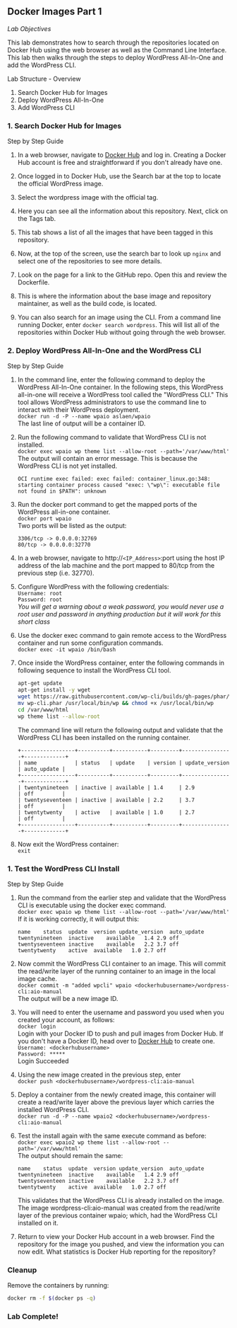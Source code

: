 ## Docker Images Part 1
*Lab Objectives*

This lab demonstrates how to search through the repositories located on Docker Hub using the web browser as well as the Command Line Interface. This lab then walks through the steps to deploy WordPress All-In-One and add the WordPress CLI.

Lab Structure - Overview
1.	Search Docker Hub for Images
2.	Deploy WordPress All-In-One
3.	Add WordPress CLI


### 1. Search Docker Hub for Images
Step by Step Guide
1.	In a web browser, navigate to [Docker Hub](http://hub.docker.com) and log in. Creating a Docker Hub account is free and straightforward if you don't already have one.

2.	Once logged in to Docker Hub, use the Search bar at the top to locate the official WordPress image.

3.	Select the wordpress image with the official tag.

4.	Here you can see all the information about this repository. Next, click on the Tags tab.

5.	This tab shows a list of all the images that have been tagged in this repository.

6.	Now, at the top of the screen, use the search bar to look up `nginx` and select one of the repositories to see more details.

7.	Look on the page for a link to the GitHub repo. Open this and review the Dockerfile.

8.	This is where the information about the base image and repository maintainer, as well as the build code, is located.

9.	You can also search for an image using the CLI. From a command line running Docker, enter 
`docker search wordpress`. This will list all of the repositories within Docker Hub without going through the web browser.

### 2. Deploy WordPress All-In-One and the WordPress CLI
Step by Step Guide
1.	In the command line, enter the following command to deploy the WordPress All-In-One container. In the following steps, this WordPress all-in-one will receive a WordPress tool called the "WordPress CLI." This tool allows WordPress administrators to use the command line to interact with their WordPress deployment.  
    `docker run -d -P --name wpaio aslaen/wpaio`  
    The last line of output will be a container ID.  

2.	Run the following command to validate that WordPress CLI is not installed.  
    `docker exec wpaio wp theme list --allow-root --path='/var/www/html'`  
    The output will contain an error message. This is because the WordPress CLI is not yet installed.  
    
    ```
    OCI runtime exec failed: exec failed: container_linux.go:348: starting container process caused "exec: \"wp\": executable file not found in $PATH": unknown
    ```
    
3.	Run the docker port command to get the mapped ports of the WordPress all-in-one container.  
    `docker port wpaio `  
    Two ports will be listed as the output:  
    ```
    3306/tcp -> 0.0.0.0:32769  
    80/tcp -> 0.0.0.0:32770  
    ```

4.	In a web browser, navigate to http://`<IP_Address>`:port using the host IP address of the lab machine and the port mapped to 80/tcp from the previous step (i.e. 32770).

7.	Configure WordPress with the following credentials:  
    `Username: root`  
    `Password: root`  
    *You will get a warning about a weak password, you would never use a root user and password in anything production but it will work for this short class*

8.	Use the docker exec command to gain remote access to the WordPress container and run some configuration commands.  
    `docker exec -it wpaio /bin/bash`

9.	Once inside the WordPress container, enter the following commands in following sequence to install the WordPress CLI tool.  
    ```sh
    apt-get update
    apt-get install -y wget
    wget https://raw.githubusercontent.com/wp-cli/builds/gh-pages/phar/wp-cli.phar
    mv wp-cli.phar /usr/local/bin/wp && chmod +x /usr/local/bin/wp
    cd /var/www/html
    wp theme list --allow-root
    ```
    The command line will return the following output and validate that the WordPress CLI has been installed on the running container.  
    ```
    +-----------------+----------+-----------+---------+----------------+-------------+
    | name            | status   | update    | version | update_version | auto_update |
    +-----------------+----------+-----------+---------+----------------+-------------+
    | twentynineteen  | inactive | available | 1.4     | 2.9            | off         |
    | twentyseventeen | inactive | available | 2.2     | 3.7            | off         |
    | twentytwenty    | active   | available | 1.0     | 2.7            | off         |
    +-----------------+----------+-----------+---------+----------------+-------------+
    ```
    
10.	Now exit the WordPress container:  
    `exit`


### 1. Test the WordPress CLI Install
Step by Step Guide
1.	Run the command from the earlier step and validate that the WordPress CLI is executable using the docker exec command.  
    `docker exec wpaio wp theme list --allow-root --path='/var/www/html'`  
    If it is working correctly, it will output this:  
    
    ```
    name	status	update	version	update_version	auto_update
    twentynineteen	inactive	available	1.4	2.9	off
    twentyseventeen	inactive	available	2.2	3.7	off
    twentytwenty	active	available	1.0	2.7	off
    ```
    
2.	Now commit the WordPress CLI container to an image. This will commit the read/write layer of the running container to an image in the local image cache.  
    `docker commit -m "added wpcli" wpaio <dockerhubusername>/wordpress-cli:aio-manual`  
    The output will be a new image ID.

3. You will need to enter the username and password you used when you created your account, as follows:  
    `docker login`  
    Login with your Docker ID to push and pull images from Docker Hub. If you don't have a Docker ID, head over to [Docker Hub](https://hub.docker.com) to create one.  
    `Username: <dockerhubusername>`  
    `Password: *****`  
    Login Succeeded

4.	Using the new image created in the previous step, enter  
    `docker push <dockerhubusername>/wordpress-cli:aio-manual`

5.	Deploy a container from the newly created image, this container will create a read/write layer above the previous layer which carries the installed WordPress CLI.  
    `docker run -d -P --name wpaio2 <dockerhubusername>/wordpress-cli:aio-manual  `

6.	Test the install again with the same execute command as before:  
    `docker exec wpaio2 wp theme list --allow-root --path='/var/www/html'`  
    The output should remain the same:  
    
    ```
    name	status	update	version	update_version	auto_update
    twentynineteen	inactive	available	1.4	2.9	off
    twentyseventeen	inactive	available	2.2	3.7	off
    twentytwenty	active	available	1.0	2.7	off
    ```
    This validates that the WordPress CLI is already installed on the image. The image wordpress-cli:aio-manual was created from the read/write layer of the previous container wpaio; which, had the WordPress CLI installed on it. 
    
7.	Return to view your Docker Hub account in a web browser. Find the repository for the image you pushed, and view the information you can now edit. What statistics is Docker Hub reporting for the repository?

### Cleanup
Remove the containers by running: 
```bash 
docker rm -f $(docker ps -q)
```

### Lab Complete!
